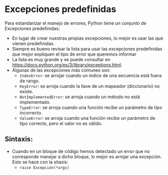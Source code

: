Excepciones predefinidas
=========================

Para estandarizar el manejo de errores, Python tiene un conjunto de Excepciones predefinidas:
* En lugar de crear nuestras propias excepciones, lo mejor es usar las que vienen predefinidas.
* Siempre es bueno revisar la lista para usar las excepciones predefinidas que mejor expliquen el tipo de error que queremos informar
* La lista es muy grande y se puede consultar en https://docs.python.org/es/3/library/exceptions.html.
* Algunas de las excepciones más comunes son:
    * `IndexError`: se arrojar cuando un indice de una secuencia está fuera de rango.
    * `KeyError`: se arroja cuando la llave de un mapeador (diccionario) no existe.
    * `NotImplementedError`: se arroja cuando un método no está implementado.
    * `TypeError`: se arroja cuando una función recibe un parámetro de tipo incorrecto.
    * `ValueError`: se arroja cuando una función recibe un parámetro de tipo correcto, pero el valor no es válido.


Sintaxis:
----------
* Cuando en un bloque de código hemos detectado un error que no corresponde manejar a dicho bloque, lo mejor es arrojar una excepción. Esto se hace con la sitaxis:
    * `raise Excepcion(*args)`
